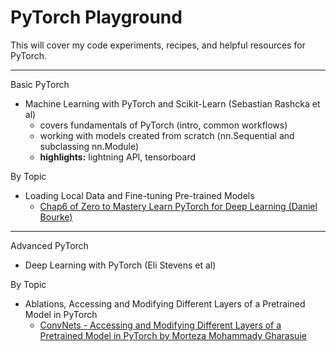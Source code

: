 # PyTorch Playground

This will cover my code experiments, recipes, and helpful resources for PyTorch.

-----
Basic PyTorch 
* Machine Learning with PyTorch and Scikit-Learn (Sebastian Rashcka et al)
  * covers fundamentals of PyTorch (intro, common workflows)
  * working with models created from scratch (nn.Sequential and subclassing nn.Module)
  * **highlights:** lightning API, tensorboard 

By Topic
* Loading Local Data and Fine-tuning Pre-trained Models
  * [Chap6 of Zero to Mastery Learn PyTorch for Deep Learning (Daniel Bourke)](https://www.learnpytorch.io/06_pytorch_transfer_learning/)

-----
Advanced PyTorch
* Deep Learning with PyTorch (Eli Stevens et al)


By Topic
* Ablations, Accessing and Modifying Different Layers of a Pretrained Model in PyTorch
  * [ConvNets - Accessing and Modifying Different Layers of a Pretrained Model in PyTorch by Morteza Mohammady Gharasuie](https://github.com/mortezamg63/Accessing-and-modifying-different-layers-of-a-pretrained-model-in-pytorch/blob/master/README.md)
